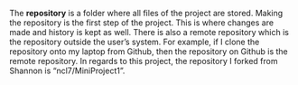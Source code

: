 The **repository** is a folder where all files of the project are stored. Making the repository is the first step of the project. This is where changes are made and history is kept as well. There is also a remote repository which is the repository outside the user’s system. For example, if I clone the repository onto my laptop from Github, then the repository on Github is the remote repository. In regards to this project, the repository I forked from Shannon is “ncl7/MiniProject1”.

